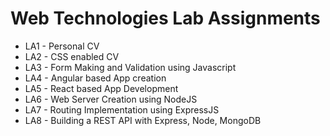 # Web Technologies Lab Assignments
* LA1 - Personal CV
* LA2 - CSS enabled CV
* LA3 - Form Making and Validation using Javascript
* LA4 - Angular based App creation
* LA5 - React based App Development
* LA6 - Web Server Creation using NodeJS
* LA7 - Routing Implementation using ExpressJS
* LA8 - Building a REST API with Express, Node, MongoDB
